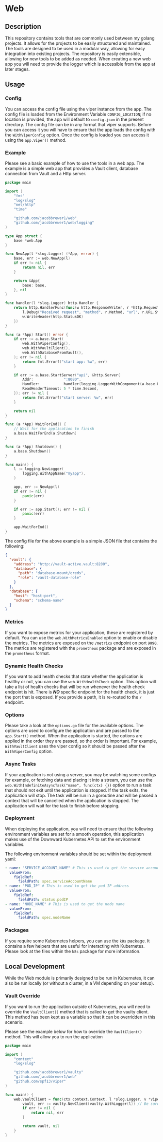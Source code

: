 # Web

## Description

This repository contains tools that are commonly used between my golang projects. It allows for the projects to be
easily structured and maintained. The tools are designed to be used in a modular way, allowing for easy integration into
existing projects. The repository is easily extensible, allowing for new tools to be added as needed. When creating a
new web app you will need to provide the logger which is accessible from the app at later stages.

## Usage

### Config

You can access the config file using the viper instance from the app. The config file is loaded from the Environment
Variable `CONFIG_LOCATION`; if no location is provided, the app will default to `config.json` in the present directory.
The config file can be in any format that viper supports. Before you can access it you will have to ensure that the app
loads the config with the `WithViperConfig` option. Once the config is loaded you can access it using the `app.Viper()`
method.

### Example

Please see a basic example of how to use the tools in a web app. The example is a simple web app that provides a Vault
client, database connection from Vault and a Http server.

```go
package main

import (
	"fmt"
	"log/slog"
	"net/http"
	"time"

	"github.com/jacobbrewer1/web"
	"github.com/jacobbrewer1/web/logging"
)

type App struct {
	base *web.App
}

func NewApp(l *slog.Logger) (*App, error) {
	base, err := web.NewApp(l)
	if err != nil {
		return nil, err
	}

	return &App{
		base: base,
	}, nil
}

func handler(l *slog.Logger) http.Handler {
	return http.HandlerFunc(func(w http.ResponseWriter, r *http.Request) {
		l.Debug("Received request", "method", r.Method, "url", r.URL.String())
		w.WriteHeader(http.StatusOK)
	})
}

func (a *App) Start() error {
	if err := a.base.Start(
		web.WithViperConfig(),
		web.WithVaultClient(),
		web.WithDatabaseFromVault(),
	); err != nil {
		return fmt.Errorf("start app: %w", err)
	}

	if err := a.base.StartServer("api", &http.Server{
		Addr:              ":8080",
		Handler:           handler(logging.LoggerWithComponent(a.base.Logger(), "api-handler")),
		ReadHeaderTimeout: 5 * time.Second,
	}); err != nil {
		return fmt.Errorf("start server: %w", err)
	}

	return nil
}

func (a *App) WaitForEnd() {
	// Wait for the application to finish
	a.base.WaitForEnd(a.Shutdown)
}

func (a *App) Shutdown() {
	a.base.Shutdown()
}

func main() {
	l := logging.NewLogger(
		logging.WithAppName("myapp"),
	)

	app, err := NewApp(l)
	if err != nil {
		panic(err)
	}

	if err := app.Start(); err != nil {
		panic(err)
	}

	app.WaitForEnd()
}

```

The config file for the above example is a simple JSON file that contains the following:

```json
{
  "vault": {
    "address": "http://vault-active.vault:8200",
    "database": {
      "path": "database-mount/creds",
      "role": "vault-database-role"
    }
  },
  "database": {
    "host": "host:port",
    "schema": "schema-name"
  }
}
```

### Metrics

If you want to expose metrics for your application, these are registered by default. You can use the
`web.WithMetricsEnabled` option to enable or disable the metrics. The metrics are exposed on the `/metrics` endpoint on
port `9090`. The metrics are registered with the `prometheus` package and are exposed in the `prometheus` format.

### Dynamic Health Checks

If you want to add health checks that state whether the application is healthy or not, you can use the
`web.WithHealthCheck` option. This option will take a list of health checks that will be run whenever the health check
endpoint is hit. There is **_NO_** specific endpoint for the health check, it is just the port that is exposed. If you
provide a path, it is re-routed to the `/` endpoint.

### Options

Please take a look at the `options.go` file for the available options. The options are used to configure the application
and are passed to the `app.Start()` method. When the application is started, the options are applied in the order they
are passed, so the order is important. For example, `WithVaultClient` uses the viper config so it should be passed after
the `WithViperConfig` option.

### Async Tasks

If your application is not using a server, you may be watching some configs for example, or fetching data and placing it
into a stream, you can use the `web.WithIndefiniteAsyncTask("name", func(ctx) {})` option to run a task that should not
exit until the application is stopped. If the task exits, the application will stop. The task will be run in a goroutine
and will be passed a context that will be cancelled when the application is stopped. The application will wait for the
task to finish before stopping.

### Deployment

When deploying the application, you will need to ensure that the following environment variables are set for a smooth
operation, this application makes use of the Downward Kubernetes API to set the environment variables.

The following environment variables should be set within the deployment yaml:

```yaml
- name: "SERVICE_ACCOUNT_NAME" # This is used to get the service account name; additionally, Vault will fail to initialize if this is not set.
  valueFrom:
    fieldRef:
      fieldPath: spec.serviceAccountName
- name: "POD_IP" # This is used to get the pod IP address
  valueFrom:
    fieldRef:
      fieldPath: status.podIP
- name: "NODE_NAME" # This is used to get the node name
  valueFrom:
    fieldRef:
      fieldPath: spec.nodeName
```

### Packages

If you require some Kubernetes helpers, you can use the `k8s` package. It contains a few helpers that are useful for
interacting with Kubernetes. Please look at the files within the `k8s` package for more information.

## Local Development

While the Web module is primarily designed to be run in Kubernetes, it can also be run locally (or without a cluster, in
a VM depending on your setup).

### Vault Override

If you want to run the application outside of Kubernetes, you will need to override the `VaultClient()` method that is
called to get the vaulty client. This method has been kept as a variable so that it can be overridden in this scenario.

Please see the example below for how to override the `VaultClient()` method. This will allow you to run the application

```go
package main

import (
	"context"
	"log/slog"

	"github.com/jacobbrewer1/vaulty"
	"github.com/jacobbrewer1/web"
	"github.com/spf13/viper"
)

func main() {
	web.VaultClient = func(ctx context.Context, l *slog.Logger, v *viper.Viper) (vaulty.Client, error) {
		vault, err := vaulty.NewClient(vaulty.WithLogger(l)) // Be sure to pass in the authentication method, etc.
		if err != nil {
			return nil, err
		}

		return vault, nil
	}
}

```